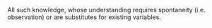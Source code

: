 All such knowledge, whose understanding requires spontaneity (i.e. observation) or are substitutes for existing variables.